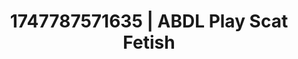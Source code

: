 ---
categories:
- Nerdy seduction
- Mindful kink
- Slow strip tease
- Whispers of pleasure
- Creative kink
image: /assets/images/1747787571635.webp
layout: post
seo:
  description: Featured content with high-quality ABDL Play, Scat Fetish. HD images
    available.
  keywords: ABDL Play, Scat Fetish
  og_image: /assets/images/1747787571635.webp
  schema_type: VisualArtwork
tags:
- '#1747787571635'
- ABDL Play
- Scat Fetish
title: 1747787571635 | ABDL Play Scat Fetish
---